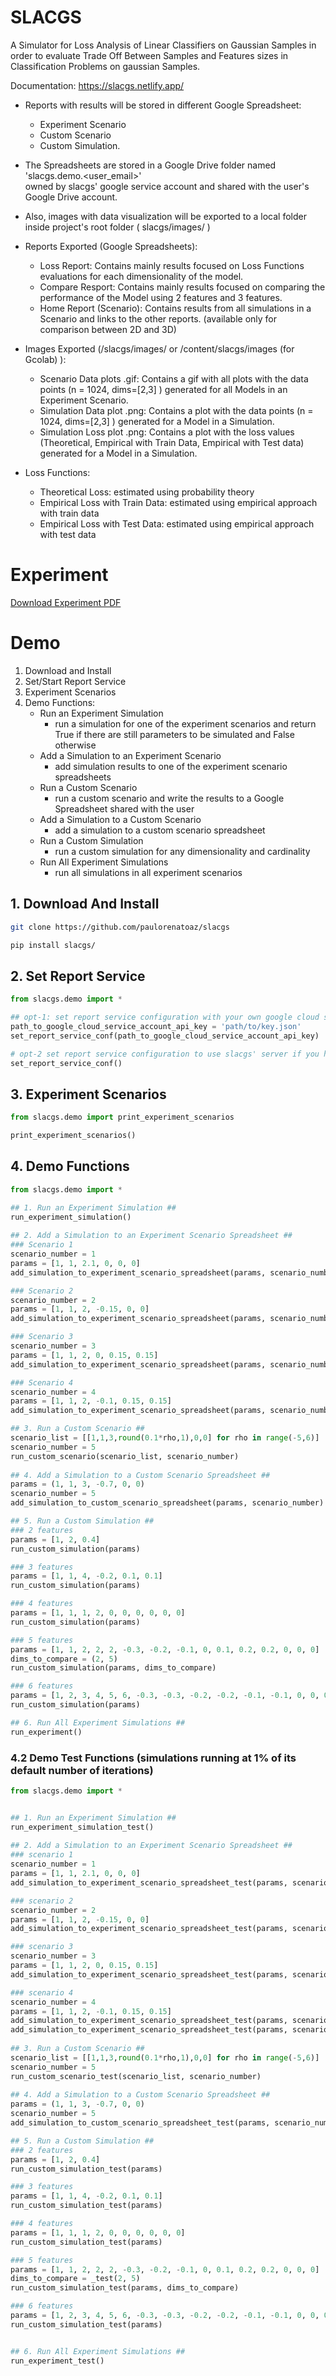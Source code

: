 # SLACGS

A Simulator for Loss Analysis of Linear Classifiers on Gaussian Samples in order to evaluate Trade Off Between Samples and Features sizes in Classification Problems on gaussian Samples.

Documentation: https://slacgs.netlify.app/

* Reports with results will be stored in different Google Spreadsheet:  
    - Experiment Scenario
    - Custom Scenario
    - Custom Simulation.
* The Spreadsheets are stored in a Google Drive folder named 'slacgs.demo.<user_email>'                         
  owned by slacgs' google service account and shared with the user's Google Drive account.
* Also, images with data visualization will be exported to a local folder inside project's root folder ( slacgs/images/ )

* Reports Exported (Google Spreadsheets):
    - Loss Report: Contains mainly results focused on Loss Functions evaluations for each dimensionality of the model.
    - Compare Resport: Contains mainly results focused on comparing the performance of the Model using 2 features and 3 features.
    - Home Report (Scenario): Contains results from all simulations in a Scenario and links to the other reports. (available only for comparison between 2D and 3D)

* Images Exported (<user>/slacgs/images/ or /content/slacgs/images (for Gcolab) ):
    - Scenario Data plots .gif: Contains a gif with all plots with the data points (n = 1024, dims=[2,3] ) generated for all Models in an Experiment Scenario.
    - Simulation Data plot .png: Contains a plot with the data points (n = 1024, dims=[2,3] ) generated for a Model in a Simulation.
    - Simulation Loss plot .png: Contains a plot with the loss values (Theoretical, Empirical with Train Data, Empirical with Test data) generated for a Model in a Simulation.

* Loss Functions:
    - Theoretical Loss: estimated using probability theory
    - Empirical Loss with Train Data: estimated using empirical approach with train data
    - Empirical Loss with Test Data: estimated using empirical approach with test data

# Experiment

[Download Experiment PDF](./experiment.pdf)

# Demo

1. Download and Install
2. Set/Start Report Service
3. Experiment Scenarios
4. Demo Functions:
    * Run an Experiment Simulation
      * run a simulation for one of the experiment scenarios and return True if there are still parameters to be simulated and False otherwise
    * Add a Simulation to an Experiment Scenario
      * add simulation results to one of the experiment scenario spreadsheets
    * Run a Custom Scenario
      * run a custom scenario and write the results to a Google Spreadsheet shared with the user
    * Add a Simulation to a Custom Scenario
      * add a simulation to a custom scenario spreadsheet
    * Run a Custom Simulation
      * run a custom simulation for any dimensionality and cardinality
    * Run All Experiment Simulations
      * run all simulations in all experiment scenarios


## 1. Download And Install

```bash
git clone https://github.com/paulorenatoaz/slacgs

pip install slacgs/
```

## 2. Set Report Service

```python
from slacgs.demo import *

## opt-1: set report service configuration with your own google cloud service account key file
path_to_google_cloud_service_account_api_key = 'path/to/key.json'
set_report_service_conf(path_to_google_cloud_service_account_api_key)

# opt-2 set report service configuration to use slacgs' server if you have the access password
set_report_service_conf()

```

## 3. Experiment Scenarios

```python
from slacgs.demo import print_experiment_scenarios

print_experiment_scenarios()
```

## 4. Demo Functions

```python
from slacgs.demo import *

## 1. Run an Experiment Simulation ##
run_experiment_simulation()
  
## 2. Add a Simulation to an Experiment Scenario Spreadsheet ##
### Scenario 1
scenario_number = 1
params = [1, 1, 2.1, 0, 0, 0]
add_simulation_to_experiment_scenario_spreadsheet(params, scenario_number)

### Scenario 2
scenario_number = 2
params = [1, 1, 2, -0.15, 0, 0]
add_simulation_to_experiment_scenario_spreadsheet(params, scenario_number)

### Scenario 3
scenario_number = 3
params = [1, 1, 2, 0, 0.15, 0.15]
add_simulation_to_experiment_scenario_spreadsheet(params, scenario_number)

### Scenario 4
scenario_number = 4
params = [1, 1, 2, -0.1, 0.15, 0.15]
add_simulation_to_experiment_scenario_spreadsheet(params, scenario_number)

## 3. Run a Custom Scenario ##
scenario_list = [[1,1,3,round(0.1*rho,1),0,0] for rho in range(-5,6)]
scenario_number = 5
run_custom_scenario(scenario_list, scenario_number)
  
## 4. Add a Simulation to a Custom Scenario Spreadsheet ##
params = (1, 1, 3, -0.7, 0, 0)
scenario_number = 5
add_simulation_to_custom_scenario_spreadsheet(params, scenario_number)

## 5. Run a Custom Simulation ##
### 2 features
params = [1, 2, 0.4]
run_custom_simulation(params)

### 3 features
params = [1, 1, 4, -0.2, 0.1, 0.1]
run_custom_simulation(params)

### 4 features
params = [1, 1, 1, 2, 0, 0, 0, 0, 0, 0]
run_custom_simulation(params)

### 5 features
params = [1, 1, 2, 2, 2, -0.3, -0.2, -0.1, 0, 0.1, 0.2, 0.2, 0, 0, 0]
dims_to_compare = (2, 5)
run_custom_simulation(params, dims_to_compare)

### 6 features
params = [1, 2, 3, 4, 5, 6, -0.3, -0.3, -0.2, -0.2, -0.1, -0.1, 0, 0, 0.1, 0.1, 0.2, 0.2, 0.3, 0.3, 0.4]
run_custom_simulation(params)

## 6. Run All Experiment Simulations ##
run_experiment()

```

### 4.2 Demo Test Functions (simulations running at 1% of its default number of iterations)

```python
from slacgs.demo import *


## 1. Run an Experiment Simulation ##
run_experiment_simulation_test()
  
## 2. Add a Simulation to an Experiment Scenario Spreadsheet ##
### scenario 1
scenario_number = 1
params = [1, 1, 2.1, 0, 0, 0]
add_simulation_to_experiment_scenario_spreadsheet_test(params, scenario_number)

### scenario 2
scenario_number = 2
params = [1, 1, 2, -0.15, 0, 0]
add_simulation_to_experiment_scenario_spreadsheet_test(params, scenario_number)

### scenario 3
scenario_number = 3
params = [1, 1, 2, 0, 0.15, 0.15]
add_simulation_to_experiment_scenario_spreadsheet_test(params, scenario_number)

### scenario 4
scenario_number = 4
params = [1, 1, 2, -0.1, 0.15, 0.15]
add_simulation_to_experiment_scenario_spreadsheet_test(params, scenario_number)
add_simulation_to_experiment_scenario_spreadsheet_test(params, scenario_number)
  
## 3. Run a Custom Scenario ##
scenario_list = [[1,1,3,round(0.1*rho,1),0,0] for rho in range(-5,6)]
scenario_number = 5
run_custom_scenario_test(scenario_list, scenario_number)
  
## 4. Add a Simulation to a Custom Scenario Spreadsheet ##
params = (1, 1, 3, -0.7, 0, 0)
scenario_number = 5
add_simulation_to_custom_scenario_spreadsheet_test(params, scenario_number)

## 5. Run a Custom Simulation ##
### 2 features
params = [1, 2, 0.4]
run_custom_simulation_test(params)

### 3 features
params = [1, 1, 4, -0.2, 0.1, 0.1]
run_custom_simulation_test(params)

### 4 features
params = [1, 1, 1, 2, 0, 0, 0, 0, 0, 0]
run_custom_simulation_test(params)

### 5 features
params = [1, 1, 2, 2, 2, -0.3, -0.2, -0.1, 0, 0.1, 0.2, 0.2, 0, 0, 0]
dims_to_compare = _test(2, 5)
run_custom_simulation_test(params, dims_to_compare)

### 6 features
params = [1, 2, 3, 4, 5, 6, -0.3, -0.3, -0.2, -0.2, -0.1, -0.1, 0, 0, 0.1, 0.1, 0.2, 0.2, 0.3, 0.3, 0.4]
run_custom_simulation_test(params)


## 6. Run All Experiment Simulations ##
run_experiment_test()

```
